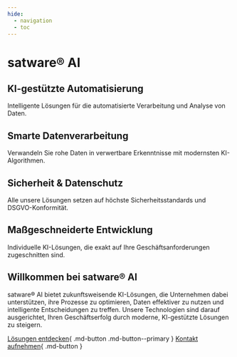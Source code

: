 ```yaml
---
hide:
  - navigation
  - toc
---
```


# <span class="satag-trademark">satware®</span> AI


## KI-gestützte Automatisierung

  Intelligente Lösungen für die automatisierte Verarbeitung und Analyse von Daten.


## Smarte Datenverarbeitung

  Verwandeln Sie rohe Daten in verwertbare Erkenntnisse mit modernsten KI-Algorithmen.


## Sicherheit & Datenschutz

  Alle unsere Lösungen setzen auf höchste Sicherheitsstandards und DSGVO-Konformität.


## Maßgeschneiderte Entwicklung

  Individuelle KI-Lösungen, die exakt auf Ihre Geschäftsanforderungen zugeschnitten sind.



## Willkommen bei <span class="satag-trademark">satware®</span> AI

<span class="satag-trademark">satware®</span> AI bietet zukunftsweisende KI-Lösungen, die Unternehmen dabei unterstützen, ihre Prozesse zu optimieren, Daten effektiver zu nutzen und intelligente Entscheidungen zu treffen. Unsere Technologien sind darauf ausgerichtet, Ihren Geschäftserfolg durch moderne, KI-gestützte Lösungen zu steigern.

[Lösungen entdecken](#){ .md-button .md-button--primary }
[Kontakt aufnehmen](#){ .md-button }
